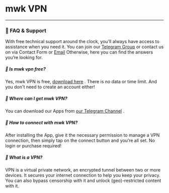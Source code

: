 # mwk VPN
-----------

### 🔑 FAQ & Support

With free technical support around the clock, you’ll always have access to assistance when you need it. You can join our [Telegram Group](https://t.me/redbullfed) or contact us on via Contact Form or [Email](https://shamilhabeeb5@gmail.com) Otherwise, here you can find the answers you’re looking for.

##### 📢 Is mwk vpn free?

Yes, mwk VPN is free, [download here](https://t.me/mwklinks/179) . There is no data or time limit. And you don't need to create an account either!

##### 📢 Where can I get mwk VPN?

You can download our Apps from [our Telegram Channel](https://t.me/mwklinks/179) .

##### 📢 How to connect with mwk VPN?
After installing the App, give it the necessary permission to manage a VPN connection, then simply tap on the connect button and you’re all set. No login or purchase required!

##### 📢 What is a VPN?
VPN is a virtual private network, an encrypted tunnel between two or more devices. It secures your internet connection to help you keep your privacy. You can also bypass censorship with it and unlock (geo)-restricted content with it.
